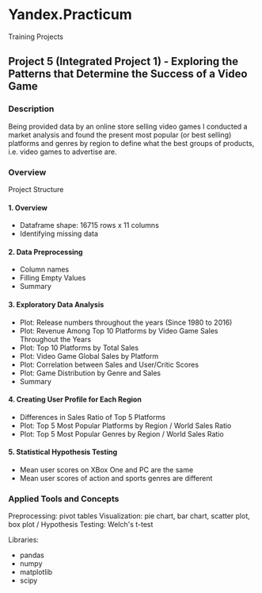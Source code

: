 # Yandex.Practicum
Training Projects

## Project 5 (Integrated Project 1) - Exploring the Patterns that Determine the Success of a Video Game


### Description
Being provided data by an online store selling video games I conducted a market analysis and found the present most popular (or best selling) platforms and genres by region to define what the best groups of products, i.e. video games to advertise are.

### Overview
Project Structure
#### 1. Overview
- Dataframe shape: 16715 rows x 11 columns
- Identifying missing data
#### 2. Data Preprocessing
- Column names
- Filling Empty Values
- Summary
#### 3. Exploratory Data Analysis
- Plot: Release numbers throughout the years (Since 1980 to 2016)
- Plot: Revenue Among Top 10 Platforms by Video Game Sales Throughout the Years
- Plot: Top 10 Platforms by Total Sales
- Plot: Video Game Global Sales by Platform
- Plot: Correlation between Sales and User/Critic Scores
- Plot: Game Distribution by Genre and Sales
- Summary
#### 4. Creating User Profile for Each Region
- Differences in Sales Ratio of Top 5 Platforms
- Plot: Top 5 Most Popular Platforms by Region / World Sales Ratio
- Plot: Top 5 Most Popular Genres by Region / World Sales Ratio
#### 5. Statistical Hypothesis Testing
- Mean user scores on XBox One and PC are the same
- Mean user scores of action and sports genres are different


### Applied Tools and Concepts
Preprocessing: pivot tables
Visualization: pie chart, bar chart, scatter plot, box plot /
Hypothesis Testing: Welch's t-test


Libraries: 
- pandas
- numpy 
- matplotlib
- scipy
